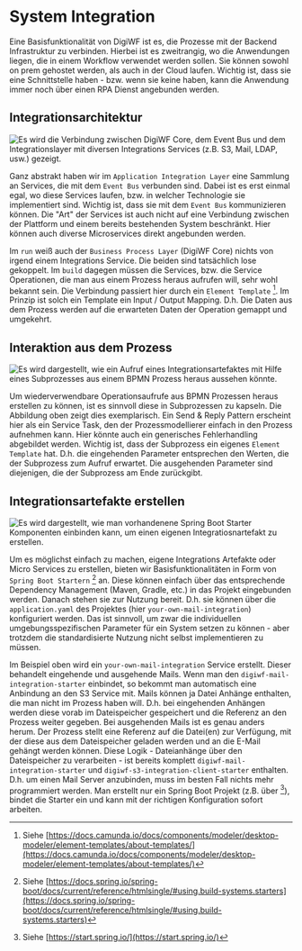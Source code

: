 # System Integration

Eine Basisfunktionalität von DigiWF ist es, die Prozesse mit der Backend Infrastruktur zu verbinden.
Hierbei ist es zweitrangig, wo die Anwendungen liegen, die in einem Workflow verwendet werden sollen.
Sie können sowohl on prem gehostet werden, als auch in der Cloud laufen. Wichtig ist, dass sie eine Schnittstelle haben - bzw. wenn sie keine haben, kann die Anwendung immer noch über einen RPA Dienst angebunden werden.


## Integrationsarchitektur
![Es wird die Verbindung zwischen DigiWF Core, dem Event Bus und dem Integrationslayer mit diversen
Integrations Services (z.B. S3, Mail, LDAP, usw.) gezeigt.](~@source/images/platform/architecture/integration/digiwf_integration_architecture.png)

Ganz abstrakt haben wir im `Application Integration Layer` eine Sammlung an Services, die mit dem `Event Bus`
verbunden sind. Dabei ist es erst einmal egal, wo diese Services laufen, bzw. in welcher Technologie sie
implementiert sind. Wichtig ist, dass sie mit dem `Event Bus` kommunizieren können. Die "Art" der Services ist auch
nicht auf eine Verbindung zwischen der Plattform und einem bereits bestehenden System beschränkt. Hier können auch
diverse Microservices direkt angebunden werden.

Im `run` weiß auch der `Business Process Layer` (DigiWF Core) nichts von irgend einem Integrations Service. Die
beiden sind tatsächlich lose gekoppelt. Im `build` dagegen müssen die Services, bzw. die Service Operationen, die
man aus einem Prozess heraus aufrufen will, sehr wohl bekannt sein. Die Verbindung passiert hier durch ein `Element
Template` [^1]. Im Prinzip ist solch ein Template ein Input / Output Mapping. D.h. Die Daten aus dem Prozess werden
auf die erwarteten Daten der Operation gemappt und umgekehrt.

## Interaktion aus dem Prozess
![Es wird dargestellt, wie ein Aufruf eines Integrationsartefaktes mit Hilfe eines Subprozesses aus einem
BPMN Prozess heraus aussehen könnte.](~@source/images/platform/architecture/integration/digiwf_integrate_from_process.png)

Um wiederverwendbare Operationsaufrufe aus BPMN Prozessen heraus erstellen zu können, ist es sinnvoll diese in
Subprozessen zu kapseln. Die Abbildung oben zeigt dies exemplarisch. Ein Send & Reply Pattern erscheint hier als ein
Service Task, den der Prozessmodellierer einfach in den Prozess aufnehmen kann. Hier könnte auch ein generisches
Fehlerhandling abgebildet werden. Wichtig ist, dass der Subprozess ein eigenes `Element Template` hat. D.h. die
eingehenden Parameter entsprechen den Werten, die der Subprozess zum Aufruf erwartet. Die ausgehenden
Parameter sind diejenigen, die der Subprozess am Ende zurückgibt.

## Integrationsartefakte erstellen
![Es wird dargestellt, wie man vorhandenene Spring Boot Starter Komponenten einbinden kann, um einen
eigenen Integratiosnartefakt zu erstellen.](~@source/images/platform/architecture/integration/digiwf_how_to_build_a_integration_artifact.png)

Um es möglichst einfach zu machen, eigene Integrations Artefakte oder Micro Services zu erstellen, bieten wir
Basisfunktionalitäten in Form von `Spring Boot Startern` [^2] an. Diese können einfach über das entsprechende
Dependency Management (Maven, Gradle, etc.) in das Projekt eingebunden werden. Danach stehen sie zur Nutzung bereit.
D.h. sie können über die `application.yaml` des Projektes (hier `your-own-mail-integration`) konfiguriert werden.
Das ist sinnvoll, um zwar die individuellen umgebungsspezifischen Parameter für ein System setzen zu können - aber
trotzdem die standardisierte Nutzung nicht selbst implementieren zu müssen.

Im Beispiel oben wird ein `your-own-mail-integration` Service erstellt. Dieser behandelt eingehende und ausgehende
Mails. Wenn man den `digiwf-mail-integration-starter` einbindet, so bekommt man automatisch eine Anbindung an den S3
Service mit. Mails können ja Datei Anhänge enthalten, die man nicht im Prozess haben will. D.h. bei eingehenden
Anhängen werden diese vorab im Dateispeicher gespeichert und die Referenz an den Prozess weiter gegeben. Bei
ausgehenden Mails ist es genau anders herum. Der Prozess stellt eine Referenz auf die Datei(en) zur Verfügung, mit
der diese aus dem Dateispeicher geladen werden und an die E-Mail gehängt werden können. Diese Logik - Dateianhänge
über den Dateispeicher zu verarbeiten - ist bereits komplett `digiwf-mail-integration-starter` und
`digiwf-s3-integration-client-starter` enthalten. D.h. um einen Mail Server anzubinden, muss im besten Fall nichts
mehr programmiert werden. Man erstellt nur ein Spring Boot Projekt (z.B. über [^3]), bindet die Starter ein und kann
mit der richtigen Konfiguration sofort arbeiten.

[^1]: Siehe [https://docs.camunda.io/docs/components/modeler/desktop-modeler/element-templates/about-templates/](https://docs.camunda.io/docs/components/modeler/desktop-modeler/element-templates/about-templates/)
[^2]: Siehe [https://docs.spring.io/spring-boot/docs/current/reference/htmlsingle/#using.build-systems.starters](https://docs.spring.io/spring-boot/docs/current/reference/htmlsingle/#using.build-systems.starters)
[^3]: Siehe [https://start.spring.io/](https://start.spring.io/)
